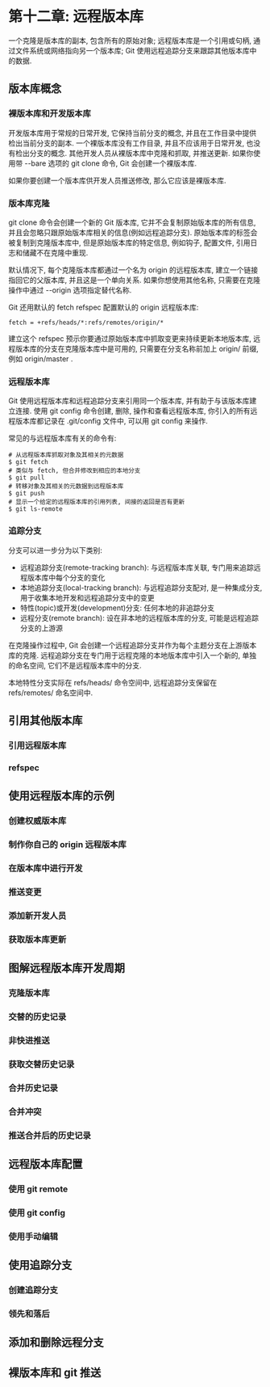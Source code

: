 # 第十二章: 远程版本库 #

一个克隆是版本库的副本, 包含所有的原始对象; 远程版本库是一个引用或句柄, 通过文件系统或网络指向另一个版本库; Git 使用远程追踪分支来跟踪其他版本库中的数据.

## 版本库概念 ##

### 裸版本库和开发版本库 ###

开发版本库用于常规的日常开发, 它保持当前分支的概念, 并且在工作目录中提供检出当前分支的副本. 一个裸版本库没有工作目录, 并且不应该用于日常开发, 也没有检出分支的概念. 其他开发人员从裸版本库中克隆和抓取, 并推送更新. 如果你使用带 --bare 选项的 git clone 命令, Git 会创建一个裸版本库.

如果你要创建一个版本库供开发人员推送修改, 那么它应该是裸版本库.

### 版本库克隆 ###

git clone 命令会创建一个新的 Git 版本库, 它并不会复制原始版本库的所有信息, 并且会忽略只跟原始版本库相关的信息(例如远程追踪分支). 原始版本库的标签会被复制到克隆版本库中, 但是原始版本库的特定信息, 例如钩子, 配置文件, 引用日志和储藏不在克隆中重现.

默认情况下, 每个克隆版本库都通过一个名为 origin 的远程版本库, 建立一个链接指回它的父版本库, 并且这是一个单向关系. 如果你想使用其他名称, 只需要在克隆操作中通过 --origin 选项指定替代名称.

Git 还用默认的 fetch refspec 配置默认的 origin 远程版本库:

```
fetch = +refs/heads/*:refs/remotes/origin/*
```

建立这个 refspec 预示你要通过原始版本库中抓取变更来持续更新本地版本库, 远程版本库的分支在克隆版本库中是可用的, 只需要在分支名称前加上 origin/ 前缀, 例如 origin/master .

### 远程版本库 ###

Git 使用远程版本库和远程追踪分支来引用同一个版本库, 并有助于与该版本库建立连接. 使用 git config 命令创建, 删除, 操作和查看远程版本库, 你引入的所有远程版本库都记录在 .git/config 文件中, 可以用 git config 来操作.

常见的与远程版本库有关的命令有:

```
# 从远程版本库抓取对象及其相关的元数据
$ git fetch
# 类似与 fetch, 但合并修改到相应的本地分支
$ git pull
# 转移对象及其相关的元数据到远程版本库
$ git push
# 显示一个给定的远程版本库的引用列表, 间接的返回是否有更新
$ git ls-remote
```

### 追踪分支 ###

分支可以进一步分为以下类别:

- 远程追踪分支(remote-tracking branch): 与远程版本库关联, 专门用来追踪远程版本库中每个分支的变化
- 本地追踪分支(local-tracking branch): 与远程追踪分支配对, 是一种集成分支, 用于收集本地开发和远程追踪分支中的变更
- 特性(topic)或开发(development)分支: 任何本地的非追踪分支
- 远程分支(remote branch): 设在非本地的远程版本库的分支, 可能是远程追踪分支的上游源

在克隆操作过程中, Git 会创建一个远程追踪分支并作为每个主题分支在上游版本库的克隆. 远程追踪分支在专门用于远程克隆的本地版本库中引入一个新的, 单独的命名空间, 它们不是远程版本库中的分支.

本地特性分支实际在 refs/heads/ 命令空间中, 远程追踪分支保留在 refs/remotes/ 命名空间中.

## 引用其他版本库 ##

### 引用远程版本库 ###

### refspec ###

## 使用远程版本库的示例 ##

### 创建权威版本库 ###

### 制作你自己的 origin 远程版本库 ###

### 在版本库中进行开发 ###

### 推送变更 ###

### 添加新开发人员 ###

### 获取版本库更新 ###

## 图解远程版本库开发周期 ##

### 克隆版本库 ###

### 交替的历史记录 ###

### 非快进推送 ###

### 获取交替历史记录 ###

### 合并历史记录 ###

### 合并冲突 ###

### 推送合并后的历史记录 ###

## 远程版本库配置 ##

### 使用 git remote ###

### 使用 git config ###

### 使用手动编辑 ###

## 使用追踪分支 ##

### 创建追踪分支 ###

### 领先和落后 ###

## 添加和删除远程分支 ##

## 裸版本库和 git 推送 ##
